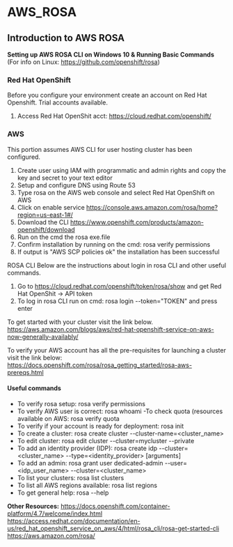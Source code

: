 # AWS_ROSA
## Introduction to AWS ROSA


**Setting up AWS ROSA CLI on Windows 10 & Running Basic Commands**
(For info on Linux: https://github.com/openshift/rosa)

### Red Hat OpenShift
Before you configure your environment create an account on Red Hat Openshift. Trial accounts available.

1. Access Red Hat OpenShit acct: 
https://cloud.redhat.com/openshift/

### AWS
This portion assumes AWS CLI for user hosting cluster has been configured. 

1. Create user using IAM with programmatic and admin rights and copy the key and secret to your text editor
2. Setup and configure DNS using Route 53
3. Type rosa on the AWS web console and select Red Hat OpenShift on AWS
4. Click on enable service https://console.aws.amazon.com/rosa/home?region=us-east-1#/
5. Download the CLI https://www.openshift.com/products/amazon-openshift/download
6. Run on the cmd the rosa exe.file 
7. Confirm installation by running on the cmd: rosa verify permissions
8. If output is "AWS SCP policies ok" the installation has been successful

ROSA CLI
Below are the instructions about login in rosa CLI and other useful commands.

1. Go to https://cloud.redhat.com/openshift/token/rosa/show and get Red Hat OpenShit -> API token 
2. To log in rosa CLI run on cmd: rosa login --token="TOKEN" and press enter

To get started with your cluster visit the link below.
https://aws.amazon.com/blogs/aws/red-hat-openshift-service-on-aws-now-generally-availably/

To verify your AWS account has all the pre-requisites for launching a cluster visit the link below:
https://docs.openshift.com/rosa/rosa_getting_started/rosa-aws-prereqs.html

#### Useful commands 

- To verify rosa setup: rosa verify permissions
- To verify AWS user is correct: rosa whoami
-To check quota (resources available on AWS: rosa verify quota
- To verify if your account is ready for deployment: rosa init
- To create a cluster: rosa create cluster --cluster-name=<cluster_name> 
- To edit cluster: rosa edit cluster --cluster=mycluster --private 
- To add an identity provider (IDP): rosa create idp --cluster=<cluster_name> --type=<identity_provider> [arguments]
- To add an admin: rosa grant user dedicated-admin --user=<idp_user_name> --cluster=<cluster_name>
- To list your clusters: rosa list clusters
- To list all AWS regions available: rosa list regions
- To get general help: rosa --help


**Other Resources:**
https://docs.openshift.com/container-platform/4.7/welcome/index.html
https://access.redhat.com/documentation/en-us/red_hat_openshift_service_on_aws/4/html/rosa_cli/rosa-get-started-cli
https://aws.amazon.com/rosa/


















